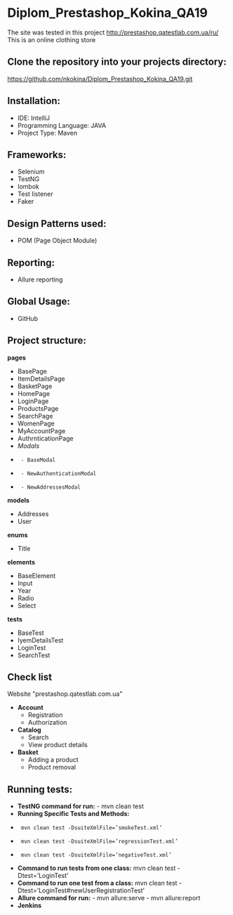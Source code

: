 # **Diplom_Prestashop_Kokina_QA19**
The site was tested in this project http://prestashop.qatestlab.com.ua/ru/
This is an online clothing store

## **Clone the repository into your projects directory:**
https://github.com/nkokina/Diplom_Prestashop_Kokina_QA19.git

## **Installation:**
*	IDE: IntelliJ
*	Programming Language: JAVA
*	Project Type: Maven

## **Frameworks:**
*	Selenium
*	TestNG
*	lombok
*	Test listener
*	Faker

## **Design Patterns used:**
*	POM (Page Object Module)

## **Reporting:**
*	Allure reporting

## **Global Usage:**
*	GitHub

## **Project structure:**

**pages**
*	BasePage
*	ItemDetailsPage
*	BasketPage
*	HomePage
*	LoginPage
*	ProductsPage
*	SearchPage
*	WomenPage
*	MyAccountPage
*	AuthrnticationPage
*	*Modals*
*      - BaseModal
*      - NewAuthenticationModal
*      - NewAddressesModal

**models**
*  Addresses
*  User

**enums**
* Title

**elements**
*   BaseElement
*   Input
*   Year
*   Radio
*   Select

**tests**
*	BaseTest
*	IyemDetailsTest
*	LoginTest
*	SearchTest

## **Check list**

Website "prestashop.qatestlab.com.ua"	

- **Account**			
   * Registration		                                      	
   * Authorization		                                      	
- **Catalog**			
   * Search 		                                           				
   * View product details			
- **Basket** 			
   * Adding a product		                              	
   * Product removal		                                  	
			
## **Running tests:**

*	**TestNG command for run:** - mvn clean test
*	**Running Specific Tests and Methods:** 
 -      mvn clean test -DsuiteXmlFile=’smokeTest.xml’
 -      mvn clean test -DsuiteXmlFile=’regressionTest.xml’
 -      mvn clean test -DsuiteXmlFile=’negativeTest.xml’
*	**Command to run tests from one class:**  mvn clean test -Dtest=’LoginTest’ 
*	**Command to run one test from a class:** 
mvn clean test -Dtest=’LoginTest#newUserRegistrationTest’
*	**Allure command for run:** - mvn allure:serve - mvn allure:report
*	**Jenkins**
